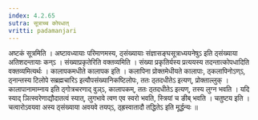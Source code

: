 ```yaml
---
index: 4.2.65
sutra: सूत्राच्च कोपधात्‌
vritti: padamanjari
---
```


 अष्टकं सूत्रमिति । अष्टावध्यायाः परिमाणमस्य, ठ्संख्यायाः संज्ञासङ्घसूत्राध्ययनेषुऽ इति ठ्संख्याया अतिशदन्तायाः कन्ऽ । संख्याप्रकृतेरिति वक्तव्यमिति । संख्या प्रकृतिर्यस्य प्रत्ययस्य तदन्तात्कोपधादिति वक्तव्यमित्यर्थः । कालापकमधीते कालापक इति । कलापिना प्रोक्तमेधीयते कालापाः, ठ्कलापिनोऽण्ऽ, ठ्नान्तस्य टिलोपे सब्रह्मचारिऽ इत्यौपसंख्यानिकष्टिलोपः, ततः ठ्तदधीतेऽ इत्यण्, प्रोक्ताल्लुक् । कालापानामाम्नाय इति ठ्गोत्रचरणाद् वुञ्ऽ, कालापकम्, ततः ठ्तदधीतेऽ इत्यण्, तस्य लुग्न भवति । यदि स्याद् ञित्स्वरेणाद्यौदातत्वं स्यात्, लुगभावे त्वण एव स्वरो भवति, स्त्रियां च ङीब् भवति । चतुष्टय इति । चत्वारोऽवयवा अस्य ठ्संख्याया अवयवे तयप्ऽ, ठ्ह्रस्वातादौ तद्धितेऽ इति मूर्द्धन्यः ॥
